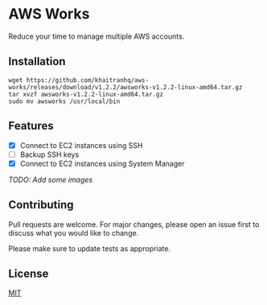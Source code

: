# AWS Works

Reduce your time to manage multiple AWS accounts.

## Installation

```shell
wget https://github.com/khaitranhq/aws-works/releases/download/v1.2.2/awsworks-v1.2.2-linux-amd64.tar.gz
tar xvzf awsworks-v1.2.2-linux-amd64.tar.gz
sudo mv awsworks /usr/local/bin
```

## Features

- [x] Connect to EC2 instances using SSH
- [ ] Backup SSH keys
- [x] Connect to EC2 instances using System Manager

_TODO: Add some images_

## Contributing

Pull requests are welcome. For major changes, please open an issue first
to discuss what you would like to change.

Please make sure to update tests as appropriate.

## License

[MIT](https://choosealicense.com/licenses/mit/)

